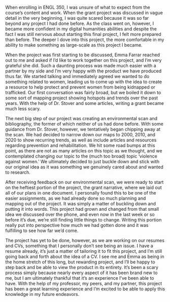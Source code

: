 When enrolling in ENGL 350, I was unsure of what to expect from the course’s content and work. When the grant project was discussed in vague detail in the very beginning,  I was quite scared because it was so far beyond any project I had done before. As the class went on, however, I became more confident in my digital humanities abilities and despite the fact I was still nervous about starting this final project, I felt more prepared than before. The deeper I dove into this project, the more comfortable in my ability to make something as large-scale as this project I became. 

When the project was first starting to be discussed, Emma Farrar reached out to me and asked if I’d like to work together on this project, and I’m very grateful she did. Such a daunting process was made much easier with a partner by my side and I’m very happy with the product we have produced thus far. We started talking and immediately agreed we wanted to do something related to women, leading us to come up with the idea to create a resource to help protect and prevent women from being kidnapped or trafficked. Our first conversation was fairly broad, but we boiled it down to some sort of mapping project showing hotspots and trends over the past years. With the help of Dr. Stover and some articles, writing a grant became much less scary.

The next big step of our project was creating an environmental scan and bibliography, the former of which neither of us had done before. With some guidance from Dr. Stover, however, we tentatively began chipping away at the scan. We had decided to narrow down our maps to 2000, 2010, and 2020 to show recurring trends, as well as include articles and resources regarding prevention and rehabilitation. We hit some road bumps at this point, as there are not as many articles on this topic as we thought, and we contemplated changing our topic to the (much too broad) topic ‘violence against women.’ We ultimately decided to just buckle down and stick with our original idea as it was something we genuinely cared about and wanted to research. 

After receiving feedback on our environmental scan, we were ready to start on the heftiest portion of the project, the grant narrative, where we laid out all of our plans in one document. I personally found this to be one of the easier assignments, as we had already done so much planning and mapping out of the project. It was simply a matter of buckling down and putting it into words. This project had grown and changed from that small idea we discussed over the phone, and even now in the last week or so before it’s due, we’re still finding little things to change. Writing this portion really put into perspective how much we had gotten done and it was fulfilling to see how far we’d come. 

The project has yet to be done, however, as we are working on our resumes and CVs, something that I personally don’t see being an issue. I have a resume already, it’s just a matter of tailoring it to fit this project, and I’m still going back and forth about the idea of a CV. I see me and Emma as being in the home stretch of this long, but rewarding project, and I’ll be happy to step back and be able to view the product in its entirety. It’s been a scary process simply because nearly every aspect of it has been brand new to me, but I am ultimately thankful that it’s an experience I’ve been able to have. With the help of my professor, my peers, and my partner, this project has been a great learning experience and I’m excited to be able to apply this knowledge in my future endeavors. 
